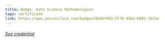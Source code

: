 ```yaml
---
title: Badge- Data Science Methodologies
tags: certificate
link: https://www.youracclaim.com/badges/8e8bf403-5ff0-45bb-b892-3d15ef3694cd?source=linked_in_profile
---
```


<h6><a class='decor' href="{{page.link}}">See credential</a></h6>




